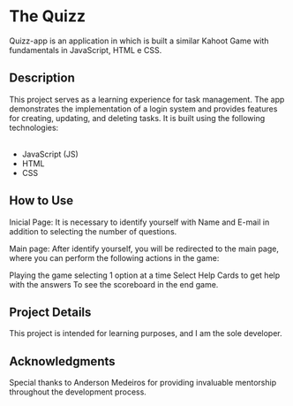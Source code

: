 <h1> The Quizz  </h1>

Quizz-app is an application in which is built a similar Kahoot Game with fundamentals in JavaScript, HTML e CSS. 

<h2> Description </h2>
This project serves as a learning experience for task management. The app demonstrates the implementation of a login system and provides features for creating, updating, and deleting tasks. It is built using the following technologies:
<br></br>

- JavaScript (JS)
- HTML
- CSS

<h2> How to Use </h2>

Inicial Page: It is necessary to identify yourself with Name and E-mail in addition to selecting the number of questions.

Main page: After identify yourself, you will be redirected to the main page, where you can perform the following actions in the game:

Playing the game selecting 1 option at a time
Select Help Cards to get help with the answers
To see the scoreboard in the end game.  

<h2> Project Details </h2>

This project is intended for learning purposes, and I am the sole developer.

<h2> Acknowledgments </h2>
Special thanks to Anderson Medeiros for providing invaluable mentorship throughout the development process.
